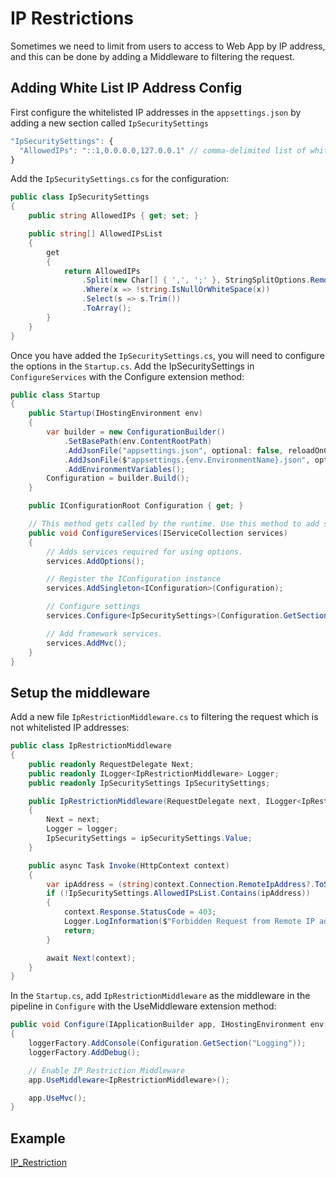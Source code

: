 # IP Restrictions

Sometimes we need to limit from users to access to Web App by IP address, and this can be done by adding a Middleware to filtering the request.

## Adding White List IP Address Config

First configure the whitelisted IP addresses in the `appsettings.json` by adding a new section called `IpSecuritySettings`

```javascript
"IpSecuritySettings": {
  "AllowedIPs": "::1,0.0.0.0,127.0.0.1" // comma-delimited list of whitelisted IP addresses, seperator ',' or ';'
}
```

Add the `IpSecuritySettings.cs` for the configuration:

```csharp
public class IpSecuritySettings
{
    public string AllowedIPs { get; set; }

    public string[] AllowedIPsList
    {
        get
        {
            return AllowedIPs
                .Split(new Char[] { ',', ';' }, StringSplitOptions.RemoveEmptyEntries)
                .Where(x => !string.IsNullOrWhiteSpace(x))
                .Select(s => s.Trim())
                .ToArray();
        }
    }
}
```

Once you have added the `IpSecuritySettings.cs`, you will need to configure the options in the `Startup.cs`. Add the IpSecuritySettings in `ConfigureServices` with the Configure extension method:

```csharp
public class Startup
{
    public Startup(IHostingEnvironment env)
    {
        var builder = new ConfigurationBuilder()
            .SetBasePath(env.ContentRootPath)
            .AddJsonFile("appsettings.json", optional: false, reloadOnChange: true)
            .AddJsonFile($"appsettings.{env.EnvironmentName}.json", optional: true)
            .AddEnvironmentVariables();
        Configuration = builder.Build();
    }

    public IConfigurationRoot Configuration { get; }

    // This method gets called by the runtime. Use this method to add services to the container.
    public void ConfigureServices(IServiceCollection services)
    {
        // Adds services required for using options.
        services.AddOptions();

        // Register the IConfiguration instance
        services.AddSingleton<IConfiguration>(Configuration);

        // Configure settings
        services.Configure<IpSecuritySettings>(Configuration.GetSection("IpSecuritySettings"));

        // Add framework services.
        services.AddMvc();
    }
}
```

## Setup the middleware

Add a new file `IpRestrictionMiddleware.cs` to filtering the request which is not whitelisted IP addresses:

```csharp
public class IpRestrictionMiddleware
{
    public readonly RequestDelegate Next;
    public readonly ILogger<IpRestrictionMiddleware> Logger;
    public readonly IpSecuritySettings IpSecuritySettings;

    public IpRestrictionMiddleware(RequestDelegate next, ILogger<IpRestrictionMiddleware> logger, IOptions<IpSecuritySettings> ipSecuritySettings)
    {
        Next = next;
        Logger = logger;
        IpSecuritySettings = ipSecuritySettings.Value;
    }

    public async Task Invoke(HttpContext context)
    {
        var ipAddress = (string)context.Connection.RemoteIpAddress?.ToString();
        if (!IpSecuritySettings.AllowedIPsList.Contains(ipAddress))
        {
            context.Response.StatusCode = 403;
            Logger.LogInformation($"Forbidden Request from Remote IP address: {ipAddress}");
            return;
        }

        await Next(context);
    }
}
```

In the `Startup.cs`, add `IpRestrictionMiddleware` as the middleware in the pipeline in `Configure` with the UseMiddleware extension method:

```csharp
public void Configure(IApplicationBuilder app, IHostingEnvironment env, ILoggerFactory loggerFactory)
{
    loggerFactory.AddConsole(Configuration.GetSection("Logging"));
    loggerFactory.AddDebug();

    // Enable IP Restriction Middleware
    app.UseMiddleware<IpRestrictionMiddleware>();

    app.UseMvc();
}
```

## Example

[IP\_Restriction](https://github.com/nicholashew/aspnet-samples/tree/master/Middleware/IP_Restriction)

